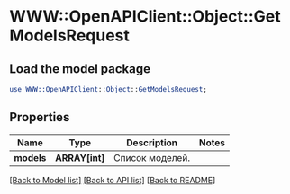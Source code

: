 # WWW::OpenAPIClient::Object::GetModelsRequest

## Load the model package
```perl
use WWW::OpenAPIClient::Object::GetModelsRequest;
```

## Properties
Name | Type | Description | Notes
------------ | ------------- | ------------- | -------------
**models** | **ARRAY[int]** | Список моделей. | 

[[Back to Model list]](../README.md#documentation-for-models) [[Back to API list]](../README.md#documentation-for-api-endpoints) [[Back to README]](../README.md)


